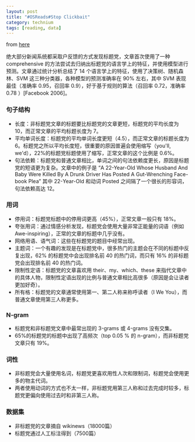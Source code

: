```yaml
---
layout: post
title: "#OSReads#Stop Clickbait"
category: technium
tags: [reading, data]
---
```


from [here](https://arxiv.org/pdf/1610.09786.pdf)

绝大部分新闻系统都采取户反馈的方式发现标题党，文章首次使用了一种 comprehensive 的方法尝试去归纳出标题党的语言学上的特征，并使用模型进行预测。文章通过统计分析总结了 14 个语言学上的特征，使用了决策树、随机森林、SVM 这三种分类器，各种模型的预测准确率在 90% 左右，其中 SVM 表现最佳（准确率 0.95，召回率 0.9），好于基于规则的算法（召回率 0.72，准确率 0.78 ）[Facebook 2006]。


### 句子结构

* 长度：非标题党文章的标题要比标题党的文章更短，标题党的平均长度为 10，而正常文章的平均标题长度为 7。
* 平均单词长度：标题党的平均单词长度更短（4.5），而正常文章的标题长度为 6。标题党之所以平均长度短，很重要的原因普遍会使用缩写（you'll, we'd），22%的标题党标题使用了缩写，正常文章的这个比例是 0.6%。
* 句法依赖：标题党和普通文章相比，单词之间的句法依赖度更长，原因是标题党的短语更为复杂。文章中的例子是 “A 22-Year-Old Whose Husband And Baby Were Killed By A Drunk Driver Has Posted A Gut-Wrenching Face- book Plea” 其中 22-Year-Old 和动词 Posted 之间隔了一个很长的形容词，句法依赖高达 12。



### 用词

* 停用词：标题党标题中的停用词更高（45%），正常文章一般只有 18%。
* 夸张用词：通过情感分析发现，标题党会使用大量非常正能量的词语（例如 Awe-inspiring），正常的文章的标题中几乎没有。
* 网络用语、语气词：这些在标题党的题目中经常出现。
* 主题词：一个有趣的发现是在标题党中，很多热门的主题会在不同的标题中反复出现，62% 的标题党中会出现排名前 40 的热门词，而只有 16% 的非标题党会出现排名前 40 的热门词。
* 限制性定语：标题党的文章喜欢用 their、my、which、these 来指代文章中的具体人物，限制性定语出现的比例与普通文章相比高很多（原因是会让读者更加好奇）。
* 所有格：标题党的文章通常使用第一、第二人称来称呼读者（I We You），而普通文章使用第三人称更多。



### N-gram

* 标题党和非标题党文章中最常出现的 3-grams 或 4-grams 没有交集。
* 65%的标题党的标题中出现了高频次（top 0.05 % 的 n-gram），而非标题党文章只有 19%。



### 词性

* 非标题党会大量使用名词，标题党更喜欢用性人次和限制词，标题党会使用更多的物主代词。
* 两者使用动词的方式也不太一样，非标题党用第三人称和过去完成时较多，标题党更偏向使用过去时和非第三人称。

### 数据集

* 非标题党的文章摘自 wikinews（18000篇）
* 标题党通过人工标注得到（7500篇）


